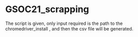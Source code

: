 # GSOC21_scrapping
The script is given, only input required is the path to the chromedriver_install , and then the csv file will be generated.
